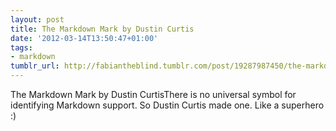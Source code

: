 ```yaml
---
layout: post
title: The Markdown Mark by Dustin Curtis
date: '2012-03-14T13:50:47+01:00'
tags:
- markdown
tumblr_url: http://fabiantheblind.tumblr.com/post/19287987450/the-markdown-mark-by-dustin-curtis
---
```

The Markdown Mark by Dustin CurtisThere is no universal symbol for identifying Markdown support. So Dustin Curtis made one. Like a superhero :)
